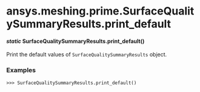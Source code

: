 <a id="ansys-meshing-prime-surfacequalitysummaryresults-print-default"></a>

# ansys.meshing.prime.SurfaceQualitySummaryResults.print_default

<a id="ansys.meshing.prime.SurfaceQualitySummaryResults.print_default"></a>

#### *static* SurfaceQualitySummaryResults.print_default()

Print the default values of `SurfaceQualitySummaryResults` object.

### Examples

```pycon
>>> SurfaceQualitySummaryResults.print_default()
```

<!-- !! processed by numpydoc !! -->
